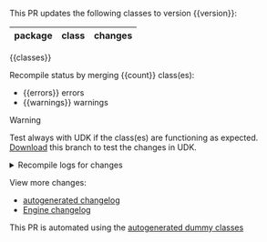 This PR updates the following classes to version {{version}}:

| package | class                         | changes  |
| ------- | ----------------------------- | -------- |
{{classes}}

Recompile status by merging {{count}} class(es):

- {{errors}} errors
- {{warnings}} warnings

> [!WARNING]
> Test always with UDK if the class(es) are functioning as expected. [Download]({{downloadUrl}}) this branch to test the changes in UDK.

<details>
<summary>Recompile logs for changes</summary>

```sh
{{annotations}}
```

</details>

View more changes:

- [autogenerated changelog](https://github.com/ghostrider-05/RL-dummy-classes2/blob/main/CHANGELOG.md)
- [Engine changelog](https://github.com/ghostrider-05/RL-dummy-classes2/blob/main/ci/changelog/CHANGELOG_Engine.md)

This PR is automated using the [autogenerated dummy classes](https://github.com/ghostrider-05/RL-dummy-classes2)

<!-- markdownlint-disable-file MD033 MD041 MD055 MD056 -->